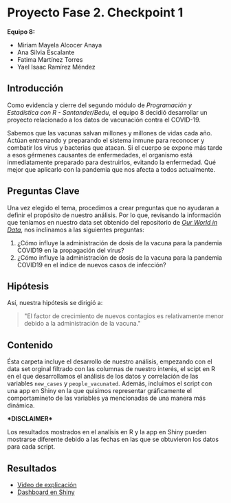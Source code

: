 # Proyecto Fase 2. Checkpoint 1

__Equipo 8:__
- Miriam Mayela Alcocer Anaya
- Ana Silvia Escalante
- Fatima Martínez Torres
- Yael Isaac Ramírez Méndez

## Introducción
Como evidencia y cierre del segundo módulo de _Programación y Estadística con R - Santander/Bedu_, el equipo 8 decidió desarrollar un proyecto relacionado a los datos de vacunación contra el COVID-19.

Sabemos que las vacunas salvan millones y millones de vidas cada año. Actúan entrenando y preparando el sistema inmune para reconocer y combatir los virus y bacterias que atacan. Si el cuerpo se expone más tarde a esos gérmenes causantes de enfermedades, el organismo está inmediatamente preparado para destruirlos, evitando la enfermedad. Qué mejor que aplicarlo con la pandemia que nos afecta a todos actualmente.

## Preguntas Clave
Una vez elegido el tema, procedimos a crear preguntas que no ayudaran a definir el propósito de nuestro análisis. Por lo que, revisando la información que teníamos en nuestro data set obtenido del repositorio de [_Our World in Data_](https://github.com/owid/covid-19-data/tree/master/public/data), nos inclinamos a las siguientes preguntas:

1. ¿Cómo influye la administración de dosis de la vacuna para la pandemia COVID19 en la propagación del virus?
2. ¿Cómo influye la administración de dosis de la vacuna para la pandemia COVID19 en el índice de nuevos casos de infección?

## Hipótesis
Así, nuestra hipótesis se dirigió a:

> "El factor de crecimiento de nuevos contagios es relativamente menor debido a la administración de la vacuna."

## Contenido
Ésta carpeta incluye el desarrollo de nuestro análisis, empezando con el data set orginal filtrado con las columnas de nuestro interés, el scipt en R en el que desarrollamos el análisis de los datos y correlación de las variables `new_cases` y `people_vacunated`. Además, incluímos el script con una app en Shiny en la que quisimos representar gráficamente el comportamineto de las variables ya mencionadas de una manera más dinámica.

**\*DISCLAIMER\***

Los resultados mostrados en el analísis en R y la app en Shiny pueden mostrarse diferente debido a las fechas en las que se obtuvieron los datos para cada script.

## Resultados
* [Video de explicación]()
* [Dashboard en Shiny](https://yaelrmz.shinyapps.io/proyecto/)
